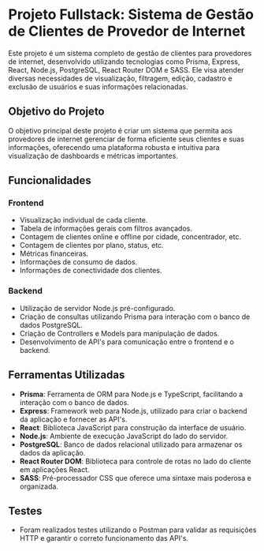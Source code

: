 # Projeto Fullstack: Sistema de Gestão de Clientes de Provedor de Internet

Este projeto é um sistema completo de gestão de clientes para provedores de internet, desenvolvido utilizando tecnologias como Prisma, Express, React, Node.js, PostgreSQL, React Router DOM e SASS. Ele visa atender diversas necessidades de visualização, filtragem, edição, cadastro e exclusão de usuários e suas informações relacionadas.

## Objetivo do Projeto

O objetivo principal deste projeto é criar um sistema que permita aos provedores de internet gerenciar de forma eficiente seus clientes e suas informações, oferecendo uma plataforma robusta e intuitiva para visualização de dashboards e métricas importantes.

## Funcionalidades

### Frontend
- Visualização individual de cada cliente.
- Tabela de informações gerais com filtros avançados.
- Contagem de clientes online e offline por cidade, concentrador, etc.
- Contagem de clientes por plano, status, etc.
- Métricas financeiras.
- Informações de consumo de dados.
- Informações de conectividade dos clientes.

### Backend
- Utilização de servidor Node.js pré-configurado.
- Criação de consultas utilizando Prisma para interação com o banco de dados PostgreSQL.
- Criação de Controllers e Models para manipulação de dados.
- Desenvolvimento de API's para comunicação entre o frontend e o backend.

## Ferramentas Utilizadas
- **Prisma**: Ferramenta de ORM para Node.js e TypeScript, facilitando a interação com o banco de dados.
- **Express**: Framework web para Node.js, utilizado para criar o backend da aplicação e fornecer as API's.
- **React**: Biblioteca JavaScript para construção da interface de usuário.
- **Node.js**: Ambiente de execução JavaScript do lado do servidor.
- **PostgreSQL**: Banco de dados relacional utilizado para armazenar os dados da aplicação.
- **React Router DOM**: Biblioteca para controle de rotas no lado do cliente em aplicações React.
- **SASS**: Pré-processador CSS que oferece uma sintaxe mais poderosa e organizada.

## Testes
- Foram realizados testes utilizando o Postman para validar as requisições HTTP e garantir o correto funcionamento das API's.
